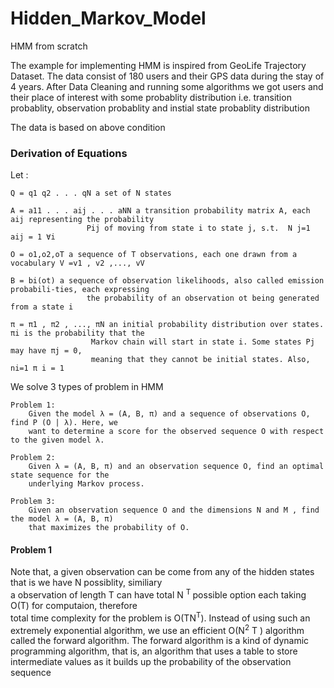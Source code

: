 # Hidden_Markov_Model
HMM from scratch 

The example for implementing HMM is inspired from GeoLife Trajectory Dataset. The data consist of 180 users and their GPS data during the stay of 4 years. After Data Cleaning and running some algorithms we got users and their place of interest with some probablity distribution i.e. transition probablity, observation probablity and instial state probablity distribution

The data is based on above condition
### Derivation of Equations
Let :

    Q = q1 q2 . . . qN a set of N states
        
    A = a11 . . . aij . . . aNN a transition probability matrix A, each aij representing the probability
                     Pij of moving from state i to state j, s.t.  N j=1 aij = 1 ∀i
                                        
    O = o1,o2,oT a sequence of T observations, each one drawn from a vocabulary V =v1 , v2 ,..., vV
        
    B = bi(ot) a sequence of observation likelihoods, also called emission probabili-ties, each expressing 
                     the probability of an observation ot being generated from a state i
                                        
    π = π1 , π2 , ..., πN an initial probability distribution over states. πi is the probability that the 
                      Markov chain will start in state i. Some states Pj may have πj = 0, 
                      meaning that they cannot be initial states. Also, ni=1 π i = 1
        
        
        
We solve 3 types of problem in HMM

    Problem 1:
        Given the model λ = (A, B, π) and a sequence of observations O, find P (O | λ). Here, we
        want to determine a score for the observed sequence O with respect to the given model λ.
        
    Problem 2:
        Given λ = (A, B, π) and an observation sequence O, find an optimal state sequence for the
        underlying Markov process.
        
    Problem 3:
        Given an observation sequence O and the dimensions N and M , find the model λ = (A, B, π)
        that maximizes the probability of O.
        
#### Problem 1
Note that, a given observation can be come from any of the hidden states that is we have N possiblity, similiary <br />
a observation of length T can have total N <sup> T </sup> possible option each taking O(T) for computaion, therefore <br />
total time complexity for the problem is O(TN<sup>T</sup>).
Instead of using such an extremely exponential algorithm, we use an efficient
O(N<sup>2</sup> T ) algorithm called the forward algorithm. The forward algorithm is a kind
of dynamic programming algorithm, that is, an algorithm that uses a table to store
intermediate values as it builds up the probability of the observation sequence



